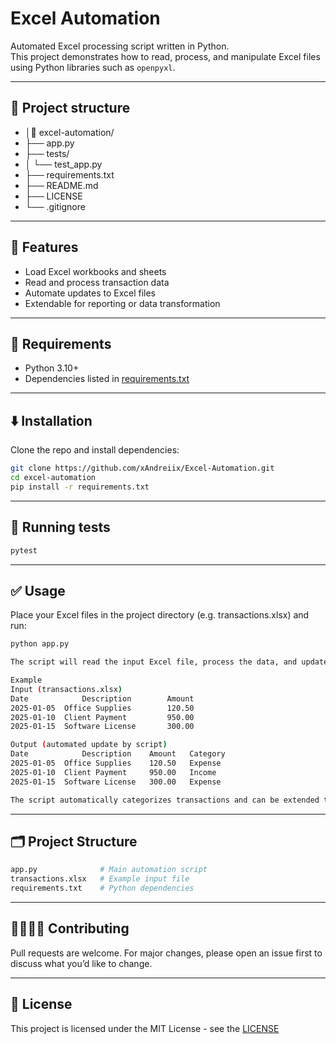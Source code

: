 # Excel Automation

Automated Excel processing script written in Python.  
This project demonstrates how to read, process, and manipulate Excel files using Python libraries such as `openpyxl`.

---

## 📂 Project structure

- │📁 excel-automation/
- ├── app.py
- ├── tests/
- │   └── test_app.py
- ├── requirements.txt
- ├── README.md
- ├── LICENSE
- └── .gitignore

---

## 🔧 Features
- Load Excel workbooks and sheets
- Read and process transaction data
- Automate updates to Excel files
- Extendable for reporting or data transformation

---

## 📄 Requirements
- Python 3.10+
- Dependencies listed in [requirements.txt](requirements.txt)

---

## ⬇️ Installation
Clone the repo and install dependencies:

```bash
git clone https://github.com/xAndreiix/Excel-Automation.git
cd excel-automation
pip install -r requirements.txt
```

---

## 🧪 Running tests
```bash
pytest
```

---

## ✅ Usage

Place your Excel files in the project directory (e.g. transactions.xlsx) and run:

```bash 
python app.py

The script will read the input Excel file, process the data, and update the workbook or create a new one depending on your use case.

Example
Input (transactions.xlsx)
Date	        Description	       Amount
2025-01-05	Office Supplies	       120.50
2025-01-10	Client Payment	       950.00
2025-01-15	Software License       300.00

Output (automated update by script)
Date	        Description	   Amount	Category
2025-01-05	Office Supplies	   120.50	Expense
2025-01-10	Client Payment	   950.00	Income
2025-01-15	Software License   300.00	Expense

The script automatically categorizes transactions and can be extended to add more rules, generate reports, or export summaries.
```

---

## 🗂️ Project Structure

```bash
app.py              # Main automation script
transactions.xlsx   # Example input file
requirements.txt    # Python dependencies
```

---

## 🫱🏻‍🫲🏼 Contributing

Pull requests are welcome.
For major changes, please open an issue first to discuss what you’d like to change.

---

## 📜 License

This project is licensed under the MIT License - see the [LICENSE](LICENSE)
